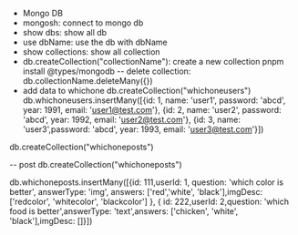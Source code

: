 - Mongo DB
- mongosh: connect to mongo db
- show dbs: show all db
- use dbName: use the db with dbName
- show collections: show all collection
- db.createCollection("collectionName"): create a new collection
  pnpm install @types/mongodb
  -- delete collection: db.collectionName.deleteMany({})
- add data to whichone
  db.createCollection("whichoneusers")
  db.whichoneusers.insertMany([{id: 1, name: 'user1', password: 'abcd', year: 1991, email: 'user1@test.com'}, {id: 2, name: 'user2', password: 'abcd', year: 1992, email: 'user2@test.com'}, {id: 3, name: 'user3',password: 'abcd', year: 1993, email: 'user3@test.com'}])

db.createCollection("whichoneposts")

-- post
db.createCollection("whichoneposts")

db.whichoneposts.insertMany([{id: 111,userId: 1, question: 'which color is better', answerType: 'img', answers: ['red','white', 'black'],imgDesc: ['redcolor', 'whitecolor', 'blackcolor'] }, { id: 222,userId: 2,question: 'which food is better',answerType: 'text',answers: ['chicken', 'white', 'black'],imgDesc: []}])

